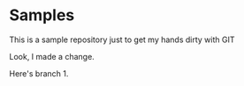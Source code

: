 # Samples
This is a sample repository just to get my hands dirty with GIT

Look, I made a change.

Here's branch 1.